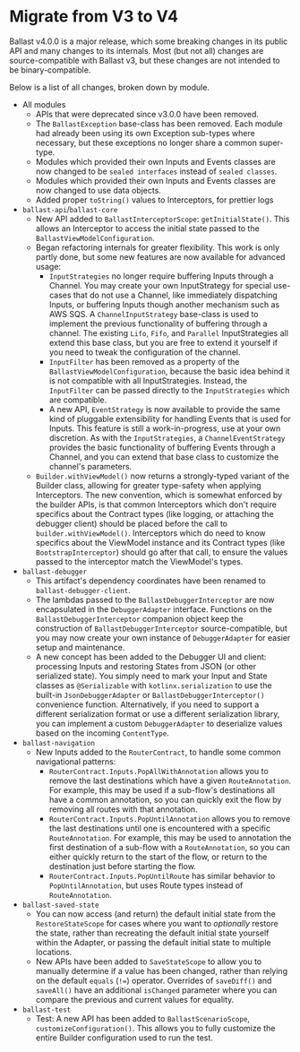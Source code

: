 ---
---

# Migrate from V3 to V4

Ballast v4.0.0 is a major release, which some breaking changes in its public API and many changes to its internals. Most
(but not all) changes are source-compatible with Ballast v3, but these changes are not intended to be binary-compatible. 

Below is a list of all changes, broken down by module.

- All modules
  - APIs that were deprecated since v3.0.0 have been removed.
  - The `BallastException` base-class has been removed. Each module had already been using its own Exception sub-types
    where necessary, but these exceptions no longer share a common super-type.
  - Modules which provided their own Inputs and Events classes are now changed to be `sealed interfaces` instead of 
    `sealed classes`.
  - Modules which provided their own Inputs and Events classes are now changed to use data objects.
  - Added proper `toString()` values to Interceptors, for prettier logs
- `ballast-api`/`ballast-core`
  - New API added to `BallastInterceptorScope`: `getInitialState()`. This allows an Interceptor to access the initial 
    state passed to the `BallastViewModelConfiguration`.
  - Began refactoring internals for greater flexibility. This work is only partly done, but some new features are now 
    available for advanced usage:
    - `InputStrategies` no longer require buffering Inputs through a Channel. You may create your own InputStrategy for
      special use-cases that do not use a Channel, like immediately dispatching Inputs, or buffering Inputs though 
      another mechanism such as AWS SQS. A `ChannelInputStrategy` base-class is used to implement the previous 
      functionality of buffering through a channel. The existing `Lifo`, `Fifo`, and `Parallel` InputStrategies all 
      extend this base class, but you are free to extend it yourself if you need to tweak the configuration of the 
      channel.
    - `InputFilter` has been removed as a property of the `BallastViewModelConfiguration`, because the basic idea behind 
      it is not compatible with all InputStrategies. Instead, the `InputFilter` can be passed directly to the 
      `InputStrategies` which are compatible.
    - A new API, `EventStrategy` is now available to provide the same kind of pluggable extensibility for handling 
      Events that is used for Inputs. This feature is still a work-in-progress, use at your own discretion. As with the 
      `InputStrategies`, a `ChannelEventStrategy` provides the basic functionality of buffering Events through a 
      Channel, and you can extend that base class to customize the channel's parameters.
  - `Builder.withViewModel()` now returns a strongly-typed variant of the Builder class, allowing for greater 
    type-safety when applying Interceptors. The new convention, which is somewhat enforced by the builder APIs, is that 
    common Interceptors which don't require specifics about the Contract types (like logging, or attaching the debugger 
    client) should be placed before the call to `builder.withViewModel()`. Interceptors which do need to know specifics
    about the ViewModel instance and its Contract types (like `BootstrapInterceptor`) should go after that call, to 
    ensure the values passed to the interceptor match the ViewModel's types.
- `ballast-debugger`
  - This artifact's dependency coordinates have been renamed to `ballast-debugger-client`.
  - The lambdas passed to the `BallastDebuggerInterceptor` are now encapsulated in the `DebuggerAdapter` interface. 
    Functions on the `BallastDebuggerInterceptor` companion object keep the construction of `BallastDebuggerInterceptor` 
    source-compatible, but you may now create your own instance of `DebuggerAdapter` for easier setup and maintenance.
  - A new concept has been added to the Debugger UI and client: processing Inputs and restoring States from JSON (or
    other serialized state). You simply need to mark your Input and State classes as `@Serializable` with 
    `kotlinx.serialization` to use the built-in `JsonDebuggerAdapter` or `BallastDebuggerInterceptor()` convenience 
    function. Alternatively, if you need to support a different serialization format or use a different serialization 
    library, you can implement a custom `DebuggerAdapter` to deserialize values based on the incoming `ContentType`.
- `ballast-navigation`
  - New Inputs added to the `RouterContract`, to handle some common navigational patterns:
    - `RouterContract.Inputs.PopAllWithAnnotation` allows you to remove the last destinations which have a given 
      `RouteAnnotation`. For example, this may be used if a sub-flow's destinations all have a common annotation, so you 
      can quickly exit the flow by removing all routes with that annotation.
    - `RouterContract.Inputs.PopUntilAnnotation` allows you to remove the last destinations until one is encountered
      with a specific `RouteAnnotation`. For example, this may be used to annotation the first destination of a sub-flow
      with a `RouteAnnotation`, so you can either quickly return to the start of the flow, or return to the destination
      just before starting the flow.
    - `RouterContract.Inputs.PopUntilRoute` has similar behavior to `PopUntilAnnotation`, but uses Route types instead
      of `RouteAnnotation`.
- `ballast-saved-state`
  - You can now access (and return) the default initial state from the `RestoreStateScope` for cases where you want to
    _optionally_ restore the state, rather than recreating the default initial state yourself within the Adapter, or 
    passing the default initial state to multiple locations.
  - New APIs have been added to `SaveStateScope` to allow you to manually determine if a value has been changed, rather 
    than relying on the default `equals` (`!=`) operator. Overrides of `saveDiff()` and `saveAll()` have an additional 
    `isChanged` parameter where you can compare the previous and current values for equality.
- `ballast-test`
  - Test: A new API has been added to `BallastScenarioScope`, `customizeConfiguration()`. This allows you to fully 
    customize the entire Builder configuration used to run the test. 
